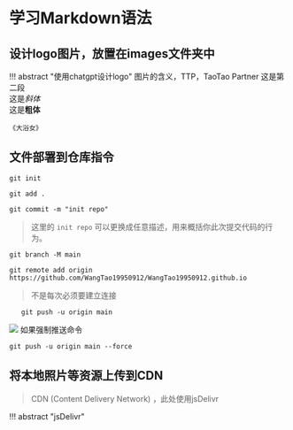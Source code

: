 # 学习Markdown语法


## 设计logo图片，放置在images文件夹中


!!! abstract "使用chatgpt设计logo"
     图片的含义，TTP，TaoTao Partner 
     这是第二段  
     这是*斜体*  
     这是**粗体**  

    《大浴女》
## 文件部署到仓库指令
``` shell
git init
```
```shell
git add .
```
```text
git commit -m "init repo"
```
> 这里的 `init repo` 可以更换成任意描述，用来概括你此次提交代码的行为。
```shell
git branch -M main
```
```shell
git remote add origin https://github.com/WangTao19950912/WangTao19950912.github.io

```
>不是每次必须要建立连接
 ```shell
    git push -u origin main
 ```
![](https://cdn.jsdelivr.net/gh/WangTao19950912/images_for_website-@latest/images/%E6%8D%95%E8%8E%B7.PNG)
如果强制推送命令
```text
git push -u origin main --force
```
## 将本地照片等资源上传到CDN
>CDN (Content Delivery Network) ，此处使用jsDelivr

!!! abstract "jsDelivr"
 
